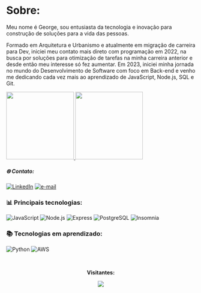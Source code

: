 
#  Sobre:  
<p>Meu nome é George, sou entusiasta da tecnologia e inovação para construção de soluções para a vida das pessoas.</p>

<p>Formado em Arquitetura e Urbanismo e atualmente em migração de carreira para Dev, iniciei meu contato mais direto com programação em 2022, na busca por soluções para otimização de tarefas na minha carreira anterior e desde então meu interesse só fez aumentar. Em 2023, iniciei minha jornada no mundo do Desenvolvimento de Software com foco em Back-end e venho me dedicando cada vez mais ao aprendizado de JavaScript, Node.js, SQL e Git.</p> 

<a href="https://github.com/anuraghazra/github-readme-stats">
  <img height="180em" src="https://github-readme-stats.vercel.app/api?username=anuraghazra&theme=noctis_minimus&count_private=true" />
</a>
<a href="https://github.com/anuraghazra/convoychat">
  <img height="180em" src="https://github-readme-stats.vercel.app/api/top-langs/?username=anuraghazra&layout=compact&theme=noctis_minimus&count_private=true" />
</a>


<h5 align="left">🌐 Contato:</h5>

  [![LinkedIn](https://img.shields.io/badge/LinkedIn-0077B5?style=for-the-badge&logo=linkedin&logoColor=white)](https://www.linkedin.com/in/george-domingos/)
  [![e-mail](https://img.shields.io/badge/Gmail-D14836?style=for-the-badge&logo=gmail&logoColor=white)](mailto:arqgeorgedomingos@gmail.com)



<h3 align="left"> 📊 Principais tecnologias:</h3>

![JavaScript](https://img.shields.io/badge/JavaScript-323330?style=for-the-badge&logo=javascript&logoColor=F7DF1E)
![Node.js](https://img.shields.io/badge/Node%20js-339933?style=for-the-badge&logo=nodedotjs&logoColor=white)
![Express](https://img.shields.io/badge/Express%20js-000000?style=for-the-badge&logo=express&logoColor=white)
![PostgreSQL](https://img.shields.io/badge/PostgreSQL-316192?style=for-the-badge&logo=postgresql&logoColor=white)
![Insomnia](https://img.shields.io/badge/Insomnia-5849be?style=for-the-badge&logo=Insomnia&logoColor=whit)

<h3 align="left">📚 Tecnologias em aprendizado:</h3>

![Python](https://img.shields.io/badge/Python-FFD43B?style=for-the-badge&logo=python&logoColor=blue)
![AWS](https://img.shields.io/badge/Amazon_AWS-FF9900?style=for-the-badge&logo=amazonaws&logoColor=white)

<div align="center">
<br><p align="centre"><b>Visitantes:</b></p>  
<p align="center"><img align="center" src="https://profile-counter.glitch.me/{GeorgeDomingos}/count.svg" /></p> 
<br>
</div>

<!--
**GeorgeDomingos/GeorgeDomingos** is a ✨ _special_ ✨ repository because its `README.md` (this file) appears on your GitHub profile.

Here are some ideas to get you started:

- 🔭 I’m currently working on ...
- 🌱 I’m currently learning ...
- 👯 I’m looking to collaborate on ...
- 🤔 I’m looking for help with ...
- 💬 Ask me about ...
- 📫 How to reach me: ...
- 😄 Pronouns: ...
- ⚡ Fun fact: ...
-->
